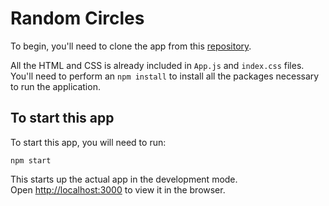 # Random Circles

To begin, you'll need to clone the app from this [repository](https://github.com/yuxinli915/Random_Circles/).

All the HTML and CSS is already included in `App.js` and `index.css` files. You'll need to perform an `npm install` to install all the packages necessary to run the application. 

## To start this app

To start this app, you will need to run:

`npm start`

This starts up the actual app in the development mode.<br>
Open [http://localhost:3000](http://localhost:3000) to view it in the browser.
